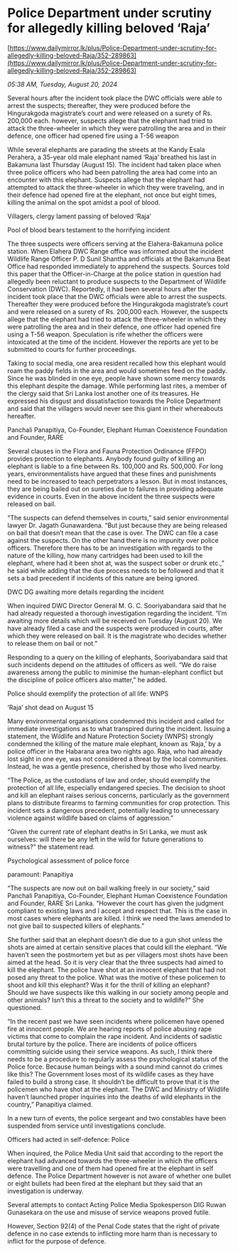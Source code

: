 # Police Department under  scrutiny for allegedly killing beloved ‘Raja’

[https://www.dailymirror.lk/plus/Police-Department-under-scrutiny-for-allegedly-killing-beloved-Raja/352-289863](https://www.dailymirror.lk/plus/Police-Department-under-scrutiny-for-allegedly-killing-beloved-Raja/352-289863)

*05:38 AM, Tuesday, August 20, 2024*

Several hours after the incident took place the DWC officials were able to arrest the suspects; thereafter, they were produced before the Hingurakgoda magistrate’s court and were released on a surety of Rs. 200,000 each. however, suspects allege that the elephant had tried to attack the three-wheeler in which they were patrolling the area and in their defence, one officer had opened fire using a T-56 weapon

While several elephants are parading the streets at the Kandy Esala Perahera, a 35-year old male elephant named ‘Raja’ breathed his last in Bakamuna last Thursday (August 15). The incident had taken place when three police officers who had been patrolling the area had come into an encounter with this elephant. Suspects allege that the elephant had attempted to attack the three-wheeler in which they were traveling, and in their defence had opened fire at the elephant, not once but eight times, killing the animal on the spot amidst a pool of blood.

Villagers, clergy lament passing of beloved ‘Raja’

Pool of blood bears testament to the horrifying incident

The three suspects were officers serving at the Elahera-Bakamuna police station. When Elahera DWC Range office was informed about the incident Wildlife Range Officer P. D Sunil Shantha and officials at the Bakamuna Beat Office had responded immediately to apprehend the suspects. Sources told this paper that the Officer-in-Charge at the police station in question had allegedly been reluctant to produce suspects to the Department of Wildlife Conservation (DWC). Reportedly, it had been several hours after the incident took place that the DWC officials were able to arrest the suspects. Thereafter they were produced before the Hingurakgoda magistrate’s court and were released on a surety of Rs. 200,000 each. However, the suspects allege that the elephant had tried to attack the three-wheeler in which they were patrolling the area and in their defence, one officer had opened fire using a T-56 weapon. Speculation is rife whether the officers were intoxicated at the time of the incident. However the reports are yet to be submitted to courts for further proceedings.

Taking to social media, one area resident recalled how this elephant would roam the paddy fields in the area and would sometimes feed on the paddy. Since he was blinded in one eye, people have shown some mercy towards this elephant despite the damage. While performing last rites, a member of the clergy said that Sri Lanka lost another one of its treasures. He expressed his disgust and dissatisfaction towards the Police Department and said that the villagers would never see this giant in their whereabouts hereafter.

Panchali Panapitiya, Co-Founder, Elephant Human Coexistence Foundation and Founder, RARE

Several clauses in the Flora and Fauna Protection Ordinance (FFPO) provides protection to elephants. Anybody found guilty of killing an elephant is liable to a fine between Rs. 100,000 and Rs. 500,000. For long years, environmentalists have argued that these fines and punishments need to be increased to teach perpetrators a lesson. But in most instances, they are being bailed out on sureties due to failures in providing adequate evidence in courts. Even in the above incident the three suspects were released on bail.

“The suspects can defend themselves in courts,” said senior environmental lawyer Dr. Jagath Gunawardena. “But just because they are being released on bail that doesn’t mean that the case is over. The DWC can file a case against the suspects. On the other hand there is no impunity over police officers. Therefore there has to be an investigation with regards to the nature of the killing, how many cartridges had been used to kill the elephant, where had it been shot at, was the suspect sober or drunk etc.,” he said while adding that the due process needs to be followed and that it sets a bad precedent if incidents of this nature are being ignored.

DWC DG awaiting more details regarding the incident

When inquired DWC Director General M. G. C. Sooriyabandara said that he had already requested a thorough investigation regarding the incident. “I’m awaiting more details which will be received on Tuesday (August 20). We have already filed a case and the suspects were produced in courts, after which they were released on bail. It is the magistrate who decides whether to release them on bail or not.”

Responding to a query on the killing of elephants, Sooriyabandara said that such incidents depend on the attitudes of officers as well. “We do raise awareness among the public to minimise the human-elephant conflict but the discipline of police officers also matter,” he added.

Police should exemplify the protection of all life: WNPS

‘Raja’ shot dead on August 15

Many environmental organisations condemned this incident and called for immediate investigations as to what transpired during the incident. Issuing a statement, the Wildlife and Nature Protection Society (WNPS) strongly condemned the killing of the mature male elephant, known as ‘Raja,’ by a police officer in the Habarana area two nights ago. Raja, who had already lost sight in one eye, was not considered a threat by the local communities. Instead, he was a gentle presence, cherished by those who lived nearby.

“The Police, as the custodians of law and order, should exemplify the protection of all life, especially endangered species. The decision to shoot and kill an elephant raises serious concerns, particularly as the government plans to distribute firearms to farming communities for crop protection. This incident sets a dangerous precedent, potentially leading to unnecessary violence against wildlife based on claims of aggression.”

“Given the current rate of elephant deaths in Sri Lanka, we must ask ourselves: will there be any left in the wild for future generations to witness?” the statement read.

Psychological assessment of police force

paramount: Panapitiya

“The suspects are now out on bail walking freely in our society,” said Panchali Panapitiya, Co-Founder, Elephant Human Coexistence Foundation and Founder, RARE Sri Lanka. “However the court has given the judgment compliant to existing laws and I accept and respect that. This is the case in most cases where elephants are killed. I think we need the laws amended to not give bail to suspected killers of elephants.”

She further said that an elephant doesn’t die due to a gun shot unless the shots are aimed at certain sensitive places that could kill the elephant. “We haven’t seen the postmortem yet but as per villagers most shots have been aimed at the head. So it is very clear that the three suspects had aimed to kill the elephant. The police have shot at an innocent elephant that had not posed any threat to the police. What was the motive of these policemen to shoot and kill this elephant? Was it for the thrill of killing an elephant? Should we have suspects like this walking in our society among people and other animals? Isn’t this a threat to the society and to wildlife?” She questioned.

“In the recent past we have seen incidents where policemen have opened fire at innocent people. We are hearing reports of police abusing rape victims that come to complain the rape incident. And incidents of sadistic brutal torture by the police. There are incidents of police officers committing suicide using their service weapons. As such, I think there needs to be a procedure to regularly assess the psychological status of the Police force. Because human beings with a sound mind cannot do crimes like this? The Government loses most of its wildlife cases as they have failed to build a strong case. It shouldn’t be difficult to prove that it is the policemen who have shot at the elephant. The DWC and Ministry of Wildlife haven’t launched proper inquiries into the deaths of wild elephants in the country,” Panapitiya claimed.

In a new turn of events, the police sergeant and two constables have been suspended from service until investigations conclude.

Officers had acted in self-defence: Police

When inquired, the Police Media Unit said that according to the report the elephant had advanced towards the three-wheeler in which the officers were travelling and one of them had opened fire at the elephant in self defence. The Police Department however is not aware of whether one bullet or eight bullets had been fired at the elephant but they said that an investigation is underway.

Several attempts to contact Acting Police Media Spokesperson DIG Ruwan Gunasekara on the use and misuse of service weapons proved futile.

However, Section 92(4) of the Penal Code states that the right of private defence in no case extends to inflicting more harm than is necessary to inflict for the purpose of defence.

